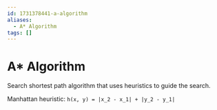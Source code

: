 ```yaml
---
id: 1731378441-a-algorithm
aliases:
  - A* Algorithm
tags: []
---
```


# A* Algorithm

Search shortest path algorithm that uses heuristics to guide the search.

Manhattan heuristic: `h(x, y) = |x_2 - x_1| + |y_2 - y_1|`

